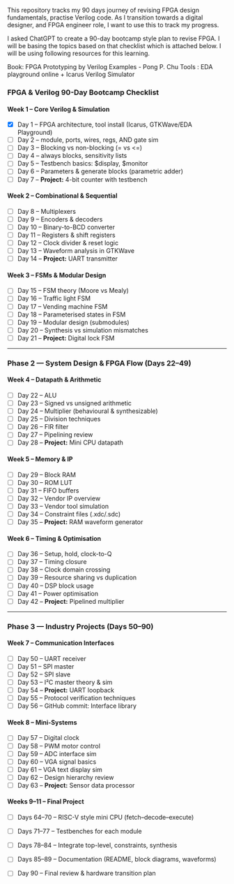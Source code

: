 This repository tracks my 90 days journey of revising FPGA design fundamentals, practise Verilog code. As I transition towards a digital designer, and FPGA engineer role, I want to use this to track my progress. 

I asked ChatGPT to create a 90-day bootcamp style plan to revise FPGA. I will be basing the topics based on that checklist which is attached below. I will be using following resources for this learning. 

Book: FPGA Prototyping by Verilog Examples - Pong P. Chu
Tools : EDA playground online + Icarus Verilog Simulator


### FPGA & Verilog 90-Day Bootcamp Checklist

#### Week 1 – Core Verilog & Simulation
- [x] Day 1 – FPGA architecture, tool install (Icarus, GTKWave/EDA Playground)
- [ ] Day 2 – module, ports, wires, regs, AND gate sim
- [ ] Day 3 – Blocking vs non-blocking (= vs <=)
- [ ] Day 4 – always blocks, sensitivity lists
- [ ] Day 5 – Testbench basics: $display, $monitor
- [ ] Day 6 – Parameters & generate blocks (parametric adder)
- [ ] Day 7 – **Project:** 4-bit counter with testbench

#### Week 2 – Combinational & Sequential
- [ ] Day 8 – Multiplexers
- [ ] Day 9 – Encoders & decoders
- [ ] Day 10 – Binary-to-BCD converter
- [ ] Day 11 – Registers & shift registers
- [ ] Day 12 – Clock divider & reset logic
- [ ] Day 13 – Waveform analysis in GTKWave
- [ ] Day 14 – **Project:** UART transmitter

#### Week 3 – FSMs & Modular Design
- [ ] Day 15 – FSM theory (Moore vs Mealy)
- [ ] Day 16 – Traffic light FSM
- [ ] Day 17 – Vending machine FSM
- [ ] Day 18 – Parameterised states in FSM
- [ ] Day 19 – Modular design (submodules)
- [ ] Day 20 – Synthesis vs simulation mismatches
- [ ] Day 21 – **Project:** Digital lock FSM

---

### Phase 2 — System Design & FPGA Flow (Days 22–49)

#### Week 4 – Datapath & Arithmetic
- [ ] Day 22 – ALU
- [ ] Day 23 – Signed vs unsigned arithmetic
- [ ] Day 24 – Multiplier (behavioural & synthesizable)
- [ ] Day 25 – Division techniques
- [ ] Day 26 – FIR filter
- [ ] Day 27 – Pipelining review
- [ ] Day 28 – **Project:** Mini CPU datapath

#### Week 5 – Memory & IP
- [ ] Day 29 – Block RAM
- [ ] Day 30 – ROM LUT
- [ ] Day 31 – FIFO buffers
- [ ] Day 32 – Vendor IP overview
- [ ] Day 33 – Vendor tool simulation
- [ ] Day 34 – Constraint files (.xdc/.sdc)
- [ ] Day 35 – **Project:** RAM waveform generator

#### Week 6 – Timing & Optimisation
- [ ] Day 36 – Setup, hold, clock-to-Q
- [ ] Day 37 – Timing closure
- [ ] Day 38 – Clock domain crossing
- [ ] Day 39 – Resource sharing vs duplication
- [ ] Day 40 – DSP block usage
- [ ] Day 41 – Power optimisation
- [ ] Day 42 – **Project:** Pipelined multiplier

---

### Phase 3 — Industry Projects (Days 50–90)

#### Week 7 – Communication Interfaces
- [ ] Day 50 – UART receiver
- [ ] Day 51 – SPI master
- [ ] Day 52 – SPI slave
- [ ] Day 53 – I²C master theory & sim
- [ ] Day 54 – **Project:** UART loopback
- [ ] Day 55 – Protocol verification techniques
- [ ] Day 56 – GitHub commit: Interface library

#### Week 8 – Mini-Systems
- [ ] Day 57 – Digital clock
- [ ] Day 58 – PWM motor control
- [ ] Day 59 – ADC interface sim
- [ ] Day 60 – VGA signal basics
- [ ] Day 61 – VGA text display sim
- [ ] Day 62 – Design hierarchy review
- [ ] Day 63 – **Project:** Sensor data processor

#### Weeks 9–11 – Final Project
- [ ] Days 64–70 – RISC-V style mini CPU (fetch–decode–execute)
- [ ] Days 71–77 – Testbenches for each module
- [ ] Days 78–84 – Integrate top-level, constraints, synthesis
- [ ] Days 85–89 – Documentation (README, block diagrams, waveforms)
- [ ] Day 90 – Final review & hardware transition plan


